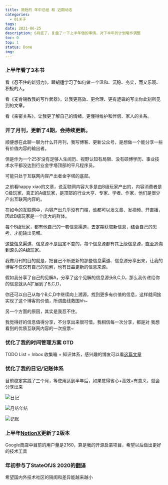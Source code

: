 ```yaml
---
title: 简短的 年中总结 和 近期动态
categories:
  - 01关于
tags:
date: 2021-06-25
description: 6月底了，复盘了一下上半年做的事情，对下半年的计划略作调整
toc: 0
top: 1
status: Done
img: 
---
```


### 上半年看了3本书

看《忍不住的新努力》，跟胡适学习了如何做一个温和、沉稳、务实，而又乐观、积极的人。

看《麦肯锡教我的写作武器》，让我更高效、更合理、更有逻辑的写出你此刻所见到的文章。

看《亲密关系》，让我更了解自己的情绪，更懂得维护和伴侣、家人的关系。

### 开了月刊，更新了4期，会持续更新。

顺便想在此聊一聊为什么开月刊，我写博客、更新公众号，是想做一个能分享一些有价值内容的输出者。

但是作为一个25岁没有足够人生阅历、视野认知有局限、没有硕博学历、事业技术水平都没达到行业金字塔顶部的平凡程序员，

可能只处于互联网内容产出者金字塔的底部。

之前看happy xiao的文章，说互联网内容大多是由B级玩家产出的，内容消费者是C级玩家，真正的A级玩家，是顶部的行业大亨、专家、学者、作家，他们是很少产出互联网内容的。

在如今的互联网中，内容产出几乎没有门槛，谁都可以发文章、发视频、开直播，因此B级玩家是一个庞大的群体。

每个B级玩家，都有他自己的一套信息渠道，去定期获取新信息，结合自己的思考，才能输出见解。

这些信息渠道、信息源不是固定不变的，每个信息源都有其上级信息源，直至追溯到源头的A级玩家。

我做月刊的目的就是，把自己不断更新的那些信息渠道、信息源分享出来，让我的博客不仅仅有自己的见解，也有日益更新的信息来源。

假如我分享了自己的见解A，分享了这个见解的信息源头B,C,D，那么我传递给你的信息就从A扩展到了B,C,D，

你还可以自己从每个B,C,D中继续向上溯源，找到更多有价值的信息，这样就间接实现了这个博客的价值，所谓曲线救国hh~

另一个方面的原因，其实是我忍不住。

我觉得好的信息值得分享，不分享出来很可惜，我相信每一次分享，都是对 我想看到的优质互联网内容的一次投票~

### 优化了我的时间管理方案 GTD

TODO List + Inbox 收集箱 + 知识体系，感兴趣的博友可以看[这篇文章](https://www.scarsu.com/gtd/)

### 优化了我的日记/记账体系

目前稳定实践了三个月，等使用达到半年后，如果觉得省心+高效+有意义，就会分享出来

![日记](https://scarsu.oss-cn-shanghai.aliyuncs.com/picgo20210625175717.png)

![月结年结](https://scarsu.oss-cn-shanghai.aliyuncs.com/picgo20210625175758.png)

![记账](https://scarsu.oss-cn-shanghai.aliyuncs.com/picgo20210625175950.png)



### 上半年[NotionX](https://chrome.google.com/webstore/detail/notionx-for-notion/ojnlojnakahpmkbpigmjhcgibccnidpk?hl=zh-CN)更新了2版本

Google商店中目前的用户量是2160，算是我的开源启蒙项目，希望以后做出更好的技术工具

### 年初参与了StateOfJS 2020的[翻译](https://github.com/StateOfJS/state-of-js-graphql-results-api/graphs/contributors)

希望国内外技术社区的隔阂和差异能越来越小